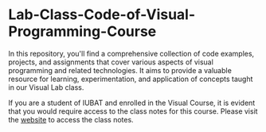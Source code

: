 # Lab-Class-Code-of-Visual-Programming-Course
In this repository, you'll find a comprehensive collection of code examples, projects, and assignments that cover various aspects of visual programming and related technologies. It aims to provide a valuable resource for learning, experimentation, and application of concepts taught in our Visual Lab class.

If you are a student of IUBAT and enrolled in the Visual Course, it is evident that you would require access to the class notes for this course. Please visit the [website](https://sites.google.com/view/universitynotes-codewithredoy/hand-notes/bcse/programming-courses/csc-439-visual-programming-c?authuser=2) to access the class notes.
